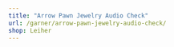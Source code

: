 ```yaml
---
title: "Arrow Pawn Jewelry Audio Check"
url: /garner/arrow-pawn-jewelry-audio-check/
shop: Leiher
---
```

